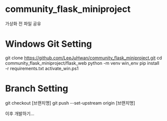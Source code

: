 # community_flask_miniproject
가상화 전 파일 공유

# Windows Git Setting
git clone https://github.com/LeeJuHwan/community_flask_miniproject.git
cd community_flask_miniproject/flask_web
python -m venv win_env
pip install -r requirements.txt
activate_win.ps1


# Branch Setting
git checkout [브랜치명]
git push --set-upstream origin [브랜치명]

이후 개발하기...